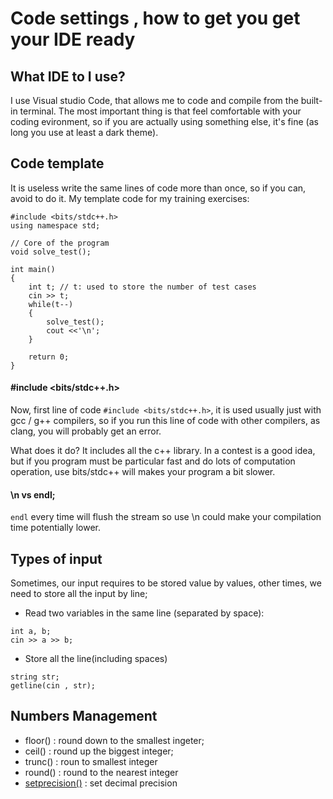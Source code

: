 #  Code settings , how to get you get your IDE ready 

## What IDE to I use?

I use Visual studio Code, that allows me to code and compile from the built-in terminal. 
The most important thing is that feel comfortable with your coding evironment, so if you are actually using something else, it's fine (as long you use at least a dark theme). 

## Code template

It is useless write the same lines of code more than once, so if you can, avoid to do it. 
My template code for my training exercises:
```
#include <bits/stdc++.h>
using namespace std; 

// Core of the program 
void solve_test(); 

int main()
{
    int t; // t: used to store the number of test cases  
    cin >> t; 
    while(t--)
    {
        solve_test();
        cout <<'\n';
    }
        
	return 0;
}
```

#### #include <bits/stdc++.h>

Now, first line of code ```#include <bits/stdc++.h>```, it is used usually just with gcc / g++ compilers, so if you run this line of code with other compilers, as clang, you will probably get an error. 

What does it do? It includes all the c++ library. In a contest is a good idea, but if you program must be particular fast and do lots of computation operation, use bits/stdc++ will makes your program a bit slower. 

#### \n vs endl; 

```endl``` every time will flush the stream so use \n could make your compilation time potentially lower. 

## Types of input

Sometimes, our input requires to be stored value by values, other times, we need to store all the input by line;

* Read two variables in the same line (separated by space):
```
int a, b;
cin >> a >> b; 
```
* Store all the line(including spaces)
```
string str; 
getline(cin , str);
```

## Numbers Management

* floor() : round down to the smallest ingeter; 
* ceil() : round up the biggest integer; 
* trunc() : roun to smallest integer
* round() : round to the nearest integer
* [setprecision()](http://www.cplusplus.com/reference/iomanip/setprecision/) : set decimal precision



